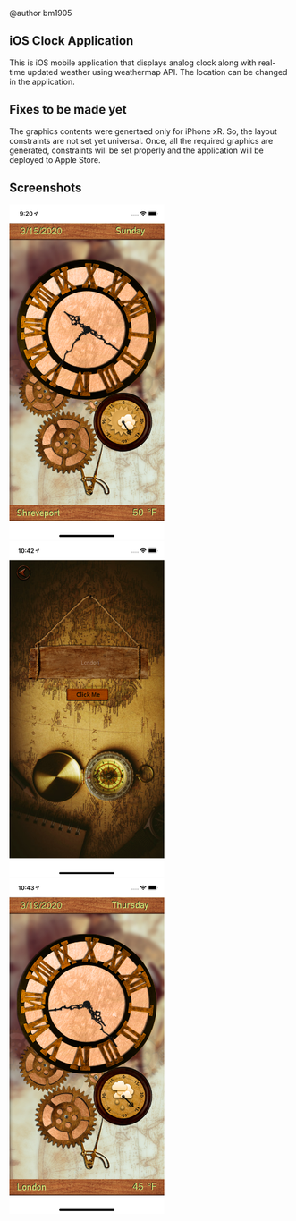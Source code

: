 @author bm1905<br />

## iOS Clock Application

This is iOS mobile application that displays analog clock along with real-time updated weather using weathermap API. The location can be changed in the application.

## Fixes to be made yet

The graphics contents were genertaed only for iPhone xR. So, the layout constraints are not set yet universal. Once, all the required graphics are generated, constraints will be set properly and the application will be deployed to Apple Store.

## Screenshots
<img src="screenshots/Initial_Screen.png" height="600">
<img src="screenshots/City_Change.png" height="600">
<img src="screenshots/New_City.png" height="600">
